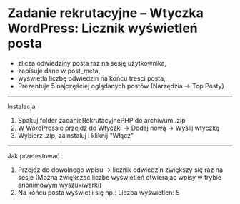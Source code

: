 # Zadanie rekrutacyjne – Wtyczka WordPress: Licznik wyświetleń posta


- zlicza odwiedziny posta raz na sesję użytkownika,
- zapisuje dane w post_meta,
- wyświetla liczbę odwiedzin na końcu treści posta,
- Prezentuje 5 najczęściej oglądanych postów (Narzędzia → Top Posty)

---

Instalacja

1. Spakuj folder zadanieRekrutacyjnePHP do archiwum .zip
2. W WordPressie przejdź do Wtyczki → Dodaj nową → Wyślij wtyczkę
3. Wybierz .zip, zainstaluj i kliknij "Włącz"

---


Jak przetestować

1. Przejdź do dowolnego wpisu → licznik odwiedzin zwiększy się raz na sesje (Można zwiększać liczbe wyświetleń otwierajac wpisy w trybie anonimowym wyszukiwarki)
2. Na końcu posta wyświetli się np.: Liczba wyświetleń: 5
